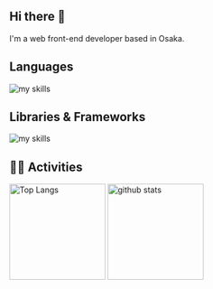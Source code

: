 ## Hi there 👋

I'm a web front-end developer based in Osaka.

## Languages

<img alt="my skills" src="https://go-skill-icons.vercel.app/api/icons?i=js,ts,html,css,php" />

## Libraries & Frameworks

<img alt="my skills" src="https://go-skill-icons.vercel.app/api/icons?i=react,next,redux,laravel,astro,wordpress,jquery,jest,testinglibrary,playwright" />

## 🏃‍♀️ Activities

<div align="left"> 
  <img alt="Top Langs" height="170px" src="https://github-readme-stats.vercel.app/api?username=imoto-rec-git&theme=vue-dark&layout=compact" />
  <img alt="github stats" height="170px" src="https://github-readme-stats.vercel.app/api/top-langs/?username=imoto-rec-git&theme=vue-dark&layout=compact" />
</div>

<!--
**imoto-rec-git/imoto-rec-git** is a ✨ _special_ ✨ repository because its `README.md` (this file) appears on your GitHub profile.

Here are some ideas to get you started:

- 🔭 I’m currently working on ...
- 🌱 I’m currently learning ...
- 👯 I’m looking to collaborate on ...
- 🤔 I’m looking for help with ...
- 💬 Ask me about ...
- 📫 How to reach me: ...
- 😄 Pronouns: ...
- ⚡ Fun fact: ...
-->
